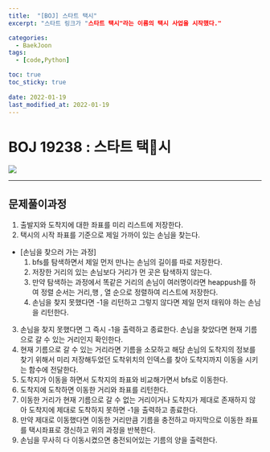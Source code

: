 ```yaml
---
title:  "[BOJ] 스타트 택시"
excerpt: "스타트 링크가 "스타트 택시"라는 이름의 택시 사업을 시작했다."

categories:
  - BaekJoon
tags:
  - [code,Python]

toc: true
toc_sticky: true
 
date: 2022-01-19
last_modified_at: 2022-01-19
---
```


# BOJ  19238 : 스타트 택시

![](/yuhyeongeun-kor.github.com/assets/images/01-19-01-49.png)

------
## 문제풀이과정 
1. 출발지와 도착지에 대한 좌표를 미리 리스트에 저장한다. 
2. 택시의 시작 좌표를 기준으로 제일 가까이 있는 손님을 찾는다.  
- [손님을 찾으러 가는 과정]
    1. bfs를 탐색하면서 제일 먼저 만나는 손님의 길이를 따로 저장한다. 
    2. 저장한 거리의 있는 손님보다 거리가 먼 곳은 탐색하지 않는다. 
    3. 만약 탐색하는 과정에서 똑같은 거리의 손님이 여러명이라면 heappush를 하여 정렬 순서는 거리,행 , 열 순으로 정렬하여 리스트에 저장한다. 
    4. 손님을 찾지 못했다면 -1을 리턴하고 그렇지 않다면 제일 먼저 태워야 하는 손님을 리턴한다. 
3. 손님을 찾지 못했다면 그 즉시 -1을 출력하고 종료한다. 손님을 찾았다면 현재 기름으로 갈 수 있는 거리인지 확인한다. 
4. 현재 기름으로 갈 수 있는 거리라면 기름을 소모하고 해당 손님의 도착지의 정보를 찾기 위해서 미리 저장해두었던 도착위치의 인덱스를 찾아 도착지까지 이동을 시키는 함수에 전달한다. 
5. 도착지가 이동을 하면서 도착지의 좌표와 비교해가면서 bfs로 이동한다. 
6. 도착지에 도착하면 이동한 거리와 좌표를 리턴한다.
7. 이동한 거리가 현재 기름으로 갈 수 없는 거리이거나 도착지가 제대로 존재하지 않아 도착지에 제대로 도착하지 못하면 -1을 출력하고 종료한다. 
8. 만약 제대로 이동했다면 이동한 거리만큼 기름을 충전하고 마지막으로 이동한 좌표를 택시좌표로 갱신하고 위의 과정을 반복한다. 
9. 손님을 무사히 다 이동시켰으면 충전되어있는 기름의 양을 출력한다. 

